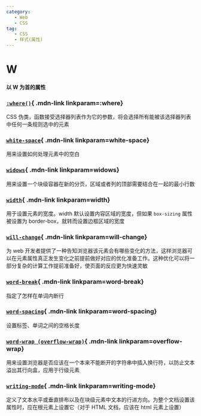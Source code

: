 ```yaml
---
category:
   - Web
   - CSS
tag:
   - CSS
   - 样式(属性)  
---
```





# W

#### 以 W 为首的属性

<Mcard>

### [`:where()`][zh-link]{ .mdn-link linkparam=:where}
CSS 伪类，函数接受选择器列表作为它的参数，将会选择所有能被该选择器列表中任何一条规则选中的元素
</Mcard>

<Mcard>

### [`white-space`][zh-link]{ .mdn-link linkparam=white-space}
用来设置如何处理元素中的空白
</Mcard>

<Mcard>

### [`widows`][zh-link]{ .mdn-link linkparam=widows}
用来设置一个块级容器在新的分页，区域或者列的顶部需要结合在一起的最小行数
</Mcard>

<Mcard>

### [`width`][zh-link]{ .mdn-link linkparam=width}
用于设置元素的宽度。width 默认设置内容区域的宽度，但如果 `box-sizing` 属性被设置为 border-box，就转而设置边框区域的宽度
</Mcard>

<Mcard>

### [`will-change`][zh-link]{ .mdn-link linkparam=will-change}
为 web 开发者提供了一种告知浏览器该元素会有哪些变化的方法，这样浏览器可以在元素属性真正发生变化之前提前做好对应的优化准备工作。这种优化可以将一部分复杂的计算工作提前准备好，使页面的反应更为快速灵敏
</Mcard>

<Mcard>

### [`word-break`][zh-link]{ .mdn-link linkparam=word-break}
指定了怎样在单词内断行
</Mcard>

<Mcard>

### [`word-spacing`][zh-link]{ .mdn-link linkparam=word-spacing}
设置标签、单词之间的空格长度
</Mcard>

<Mcard>

### [`word-wrap (overflow-wrap)`][zh-link]{ .mdn-link linkparam=overflow-wrap}
用来设置浏览器是否应该在一个本来不能断开的字符串中插入换行符，以防止文本溢出其行向盒，应用于行级元素
</Mcard>

<Mcard>

### [`writing-mode`][zh-link]{ .mdn-link linkparam=writing-mode}
定义了文本水平或垂直排布以及在块级元素中文本的行进方向。为整个文档设置该属性时，应在根元素上设置它（对于 HTML 文档，应该在 html 元素上设置）
</Mcard>

[zh-link]:https://developer.mozilla.org/zh-CN/docs/Web/CSS/
[en-link]:https://developer.mozilla.org/en-US/docs/Web/CSS/